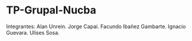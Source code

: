 # TP-Grupal-Nucba

Integrantes:
Alan Unrein.
Jorge Capai.
Facundo Ibañez Gambarte.
Ignacio Guevara.
Ulises Sosa.
